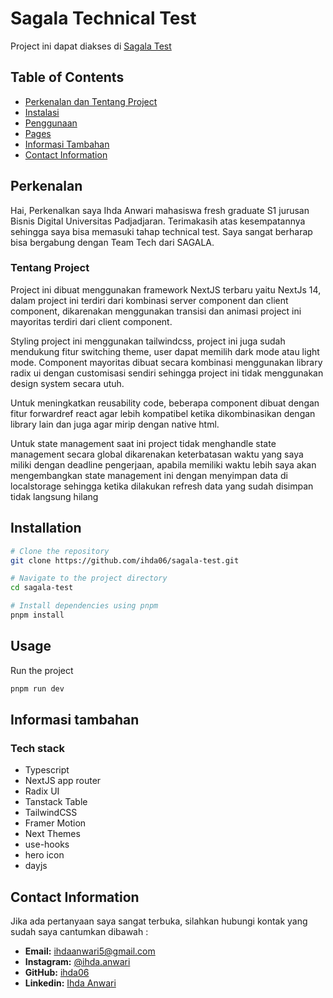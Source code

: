 # Sagala Technical Test

Project ini dapat diakses di [Sagala Test](https://sagala-test.vercel.app/)

## Table of Contents

- [Perkenalan dan Tentang Project](#Perkenalan)
- [Instalasi](#installation)
- [Penggunaan](#usage)
- [Pages](#pages)
- [Informasi Tambahan](#informasi-tambahan)
- [Contact Information](#contact-information)

## Perkenalan

Hai, Perkenalkan saya Ihda Anwari mahasiswa fresh graduate S1 jurusan Bisnis Digital Universitas Padjadjaran. Terimakasih atas kesempatannya sehingga saya bisa memasuki tahap technical test. Saya sangat berharap bisa bergabung dengan Team Tech dari SAGALA.

### Tentang Project

Project ini dibuat menggunakan framework NextJS terbaru yaitu NextJs 14, dalam project ini terdiri dari kombinasi server component dan client component, dikarenakan menggunakan transisi dan animasi project ini mayoritas terdiri dari client component.

Styling project ini menggunakan tailwindcss, project ini juga sudah mendukung fitur switching theme, user dapat memilih dark mode atau light mode. Component mayoritas dibuat secara kombinasi menggunakan library radix ui dengan customisasi sendiri sehingga project ini tidak menggunakan design system secara utuh.

Untuk meningkatkan reusability code, beberapa component dibuat dengan fitur forwardref react agar lebih kompatibel ketika dikombinasikan dengan library lain dan juga agar mirip dengan native html.

Untuk state management saat ini project tidak menghandle state management secara global dikarenakan keterbatasan waktu yang saya miliki dengan deadline pengerjaan, apabila memiliki waktu lebih saya akan mengembangkan state management ini dengan menyimpan data di localstorage sehingga ketika dilakukan refresh data yang sudah disimpan tidak langsung hilang

## Installation

```bash
# Clone the repository
git clone https://github.com/ihda06/sagala-test.git

# Navigate to the project directory
cd sagala-test

# Install dependencies using pnpm
pnpm install

```

## Usage

Run the project

```bash
pnpm run dev
```

## Informasi tambahan

### Tech stack

- Typescript
- NextJS app router
- Radix UI
- Tanstack Table
- TailwindCSS
- Framer Motion
- Next Themes
- use-hooks
- hero icon
- dayjs

## Contact Information

Jika ada pertanyaan saya sangat terbuka, silahkan hubungi kontak yang sudah saya cantumkan dibawah :

- **Email:** [ihdaanwari5@gmail.com](mailto:ihdaanwari5@gmail.com)
- **Instagram:** [@ihda.anwari](https://instagram.com/ihda.anwari)
- **GitHub:** [ihda06](https://github.com/ihda06)
- **Linkedin:** [Ihda Anwari](https://www.linkedin.com/in/ihda-anwari/)
